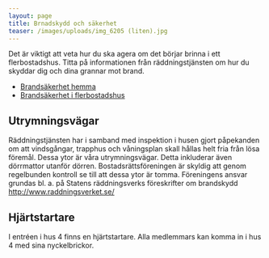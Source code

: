 ```yaml
---
layout: page
title: Brnadskydd och säkerhet
teaser: /images/uploads/img_6205 (liten).jpg
---
```

Det är viktigt att veta hur du ska agera om det börjar brinna i ett flerbostadshus. Titta på informationen från räddningstjänsten om hur du skyddar dig och dina grannar mot brand.

* [Brandsäkerhet hemma](<Skydda dig mot brand>)
* [Brandsäkerhet i flerbostadshus](http://www.rsgbg.se/hem-och-fritid/brandsakert-hemma/flerbostadshus/)

## Utrymningsvägar

Räddningstjänsten har i samband med inspektion i husen gjort påpekanden om att vindsgångar, trapphus och våningsplan skall hållas helt fria från lösa föremål. Dessa ytor är våra utrymningsvägar. Detta inkluderar även dörrmattor utanför dörren.
Bostadsrättsföreningen är skyldig att genom regelbunden kontroll se till att dessa ytor är tomma. Föreningens ansvar grundas bl. a. på Statens räddningsverks föreskrifter om brandskydd http://www.raddningsverket.se/

## Hjärtstartare

I entréen i hus 4 finns en hjärtstartare. Alla medlemmars kan komma in i hus 4 med sina  nyckelbrickor.
